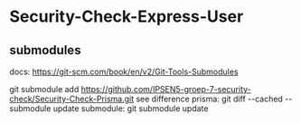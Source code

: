 # Security-Check-Express-User

## submodules

docs: https://git-scm.com/book/en/v2/Git-Tools-Submodules

git submodule add https://github.com/IPSEN5-groep-7-security-check/Security-Check-Prisma.git
see difference prisma: git diff --cached --submodule
update submodule: git submodule update
